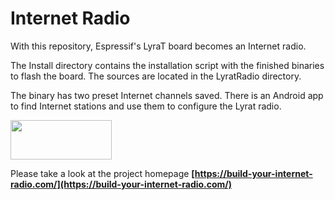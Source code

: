 # Internet Radio

With this repository, Espressif's LyraT board becomes an Internet radio.  
   
   
The Install directory contains the installation script with the finished binaries to flash the board. The sources are located in the LyratRadio directory.  
   
The binary has two preset Internet channels saved. There is an Android app to find Internet stations and use them to configure the Lyrat radio.

**[<img src="https://play.google.com/intl/en_us/badges/images/generic/en_badge_web_generic.png" width="162" height="63">](https://play.google.com/store/apps/details?id=com.shi.lyratradio.free)**
   
Please take a look at the project homepage **[https://build-your-internet-radio.com/](https://build-your-internet-radio.com/)** 
